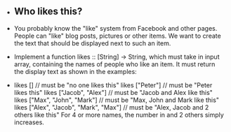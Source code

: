 - ## Who likes this?

- You probably know the "like" system from Facebook and other pages. People can "like" blog posts, pictures or other items. We want to create the text that should be displayed next to such an item.

- Implement a function likes :: [String] -> String, which must take in input array, containing the names of people who like an item. It must return the display text as shown in the examples:

- likes [] // must be "no one likes this"
likes ["Peter"] // must be "Peter likes this"
likes ["Jacob", "Alex"] // must be "Jacob and Alex like this"
likes ["Max", "John", "Mark"] // must be "Max, John and Mark like this"
likes ["Alex", "Jacob", "Mark", "Max"] // must be "Alex, Jacob and 2 others like this"
For 4 or more names, the number in and 2 others simply increases.